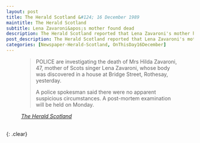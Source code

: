 ```yaml
---
layout: post
title: The Herald Scotland &#124; 16 December 1989
maintitle: The Herald Scotland
subtitle: Lena Zavaroni&apos;s mother found dead
description: The Herald Scotland reported that Lena Zavaroni's mother had been found dead the previous day.
post_description: The Herald Scotland reported that Lena Zavaroni's mother had been found dead the previous day.
categories: [Newspaper-Herald-Scotland, OnThisDay16December]
---
```


<figure class="fig3">
<blockquote>
<p>POLICE are investigating the death of Mrs Hilda Zavaroni, 47, mother of Scots singer Lena Zavaroni, whose body was discovered in a house at Bridge Street, Rothesay, yesterday.</p>
<p>A police spokesman said there were no apparent suspicious circumstances. A post-mortem examination will be held on Monday.</p>
</blockquote>
<cite><a class="external-link" href="https://www.heraldscotland.com/news/11972048.lena-zavaronis-mother-found-dead">The Herald Scotland</a></cite>
</figure>

<br />{: .clear}

